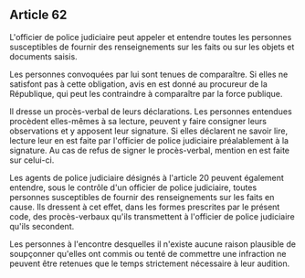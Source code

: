Article 62
----
L'officier de police judiciaire peut appeler et entendre toutes les personnes
susceptibles de fournir des renseignements sur les faits ou sur les objets et
documents saisis.

Les personnes convoquées par lui sont tenues de comparaître. Si elles ne
satisfont pas à cette obligation, avis en est donné au procureur de la
République, qui peut les contraindre à comparaître par la force publique.

Il dresse un procès-verbal de leurs déclarations. Les personnes entendues
procèdent elles-mêmes à sa lecture, peuvent y faire consigner leurs observations
et y apposent leur signature. Si elles déclarent ne savoir lire, lecture leur en
est faite par l'officier de police judiciaire préalablement à la signature. Au
cas de refus de signer le procès-verbal, mention en est faite sur celui-ci.

Les agents de police judiciaire désignés à l'article 20 peuvent également
entendre, sous le contrôle d'un officier de police judiciaire, toutes personnes
susceptibles de fournir des renseignements sur les faits en cause. Ils dressent
à cet effet, dans les formes prescrites par le présent code, des procès-verbaux
qu'ils transmettent à l'officier de police judiciaire qu'ils secondent.

Les personnes à l'encontre desquelles il n'existe aucune raison plausible de
soupçonner qu'elles ont commis ou tenté de commettre une infraction ne peuvent
être retenues que le temps strictement nécessaire à leur audition.
